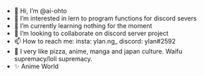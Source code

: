 - 👋 Hi, I’m @ai-ohto
- 👀 I’m interested in lern to program functions for discord severs
- 🌱 I’m currently learning nothing for the moment
- 💞️ I’m looking to collaborate on discord server project 
- 📫 How to reach me: insta: ylan.ng_ discord: ylan#2592
- 🍕 I very like pizza, anime, manga and japan culture. Waifu supremacy/loli supremacy.
- ✨ Anime World
<!---
ai-ohto/ai-ohto is a ✨ special ✨ repository because its `README.md` (this file) appears on your GitHub profile.
You can click the Preview link to take a look at your changes.
--->
